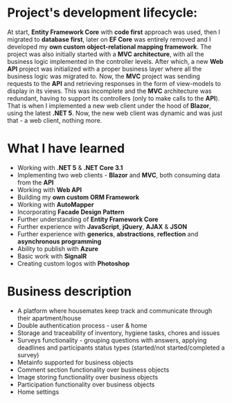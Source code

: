 # Project's development lifecycle:

At start, **Entity Framework Core** with **code first** approach was used, then I migrated to **database first**, later on **EF Core** was entirely removed and I developed my **own custom object-relational mapping framework**.
The project was also initially started with a **MVC architecture**, with all the business logic implemented in the controller levels. After which, a new **Web API** project was initialized with a proper business layer where all the business logic was migrated to. Now, the **MVC** project was sending requests to the **API** and retrieving responses in the form of view-models to display in its views.
This was incomplete and the **MVC** architecture was redundant, having to support its controllers (only to make calls to the **API**). That is when I implemented a new web client under the hood of **Blazor**, using the latest **.NET 5**. Now, the new web client was dynamic and was just that - a web client, nothing more.

# What I have learned

* Working with **.NET 5** & **.NET Core 3.1**
* Implementing two web clients - **Blazor** and **MVC**, both consuming data from the **API**
* Working with **Web API**
* Building my **own custom ORM Framework**
* Working with **AutoMapper**
* Incorporating **Facade Design Pattern**
* Further understanding of **Entity Framework Core**
* Further experience with **JavaScript**, **jQuery**, **AJAX** & **JSON**
* Further experience with **generics**, **abstractions**, **reflection** and **asynchronous programming**
* Ability to publish with **Azure**
* Basic work with **SignalR**
* Creating custom logos with **Photoshop**

# Business description

* A platform where housemates keep track and communicate through their apartment/house
* Double authentication process - user & home
* Storage and traceability of inventory, hygiene tasks, chores and issues
* Surveys functionality - grouping questions with answers, applying deadlines and participants status types (started/not started/completed a survey) 
* Metainfo supported for business objects
* Comment section functionality over business objects
* Image storing functionality over business objects
* Participation functionality over business objects
* Home settings
